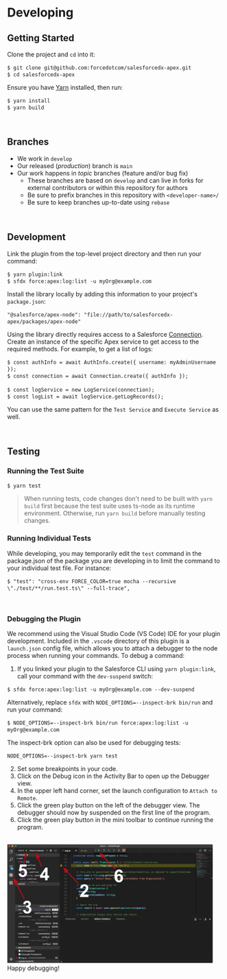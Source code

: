 # Developing

## Getting Started

Clone the project and `cd` into it:

```
$ git clone git@github.com:forcedotcom/salesforcedx-apex.git
$ cd salesforcedx-apex
```

Ensure you have [Yarn](https://yarnpkg.com/) installed, then run:

```
$ yarn install
$ yarn build
```

<br/>

## Branches

- We work in `develop`
- Our released (_production_) branch is `main`
- Our work happens in _topic_ branches (feature and/or bug fix)
  - These branches are based on `develop` and can live in forks for external contributors or within this repository for authors
  - Be sure to prefix branches in this repository with `<developer-name>/`
  - Be sure to keep branches up-to-date using `rebase`

<br/>

## Development

Link the plugin from the top-level project directory and then run your command:

```
$ yarn plugin:link
$ sfdx force:apex:log:list -u myOrg@example.com
```

Install the library locally by adding this information to your project's `package.json`:

```
"@salesforce/apex-node": "file://path/to/salesforcedx-apex/packages/apex-node"
```

Using the library directly requires access to a Salesforce [Connection](https://forcedotcom.github.io/sfdx-core/classes/authinfo.html). Create an instance of the specific Apex service to get access to the required methods. For example, to get a list of logs:

```
$ const authInfo = await AuthInfo.create({ username: myAdminUsername });
$ const connection = await Connection.create({ authInfo });

$ const logService = new LogService(connection);
$ const logList = await logService.getLogRecords();
```

You can use the same pattern for the `Test Service` and `Execute Service` as well.

<br/>

## Testing
### Running the Test Suite

```
$ yarn test
```

> When running tests, code changes don't need to be built with `yarn build` first because the test suite uses ts-node as its runtime environment. Otherwise, run `yarn build` before manually testing changes.

### Running Individual Tests

While developing, you may temporarily edit the `test` command in the package.json of the package you are developing in to limit the command to your individual test file. For instance:

```
$ "test": "cross-env FORCE_COLOR=true mocha --recursive \"./test/**/run.test.ts\" --full-trace",
```

<br />

### Debugging the Plugin

We recommend using the Visual Studio Code (VS Code) IDE for your plugin development. Included in the `.vscode` directory of this plugin is a `launch.json` config file, which allows you to attach a debugger to the node process when running your commands. To debug a command:

1. If you linked your plugin to the Salesforce CLI using `yarn plugin:link`, call your command with the `dev-suspend` switch:

```
$ sfdx force:apex:log:list -u myOrg@example.com --dev-suspend
```

Alternatively, replace `sfdx` with `NODE_OPTIONS=--inspect-brk bin/run` and run your command:

```
$ NODE_OPTIONS=--inspect-brk bin/run force:apex:log:list -u myOrg@example.com
```

The inspect-brk option can also be used for debugging tests:

```
NODE_OPTIONS=--inspect-brk yarn test
```

2. Set some breakpoints in your code.
3. Click on the Debug icon in the Activity Bar to open up the Debugger view.
4. In the upper left hand corner, set the launch configuration to `Attach to Remote`.
5. Click the green play button on the left of the debugger view. The debugger should now by suspended on the first line of the program.
6. Click the green play button in the mini toolbar to continue running the program. 
<br /><br />
<img src="../.images/vscodeScreenshot.png" width="480" height="278">

<br />
Happy debugging!
